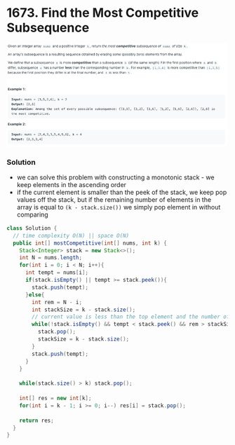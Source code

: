# 1673. Find the Most Competitive Subsequence

![1673%20Find%20the%20Most%20Competitive%20Subsequence%2031dae7e8d48442eaa0732f878bc8e4ec/Untitled.png](1673%20Find%20the%20Most%20Competitive%20Subsequence%2031dae7e8d48442eaa0732f878bc8e4ec/Untitled.png)

### Solution

- we can solve this problem with constructing a monotonic stack - we keep elements in the ascending order
- if the current element is smaller than the peek of the stack, we keep pop values off the stack, but if the remaining number of elements in the array is equal  to `(k - stack.size())` we simply pop element in without comparing

```java
class Solution {
  // time complexity O(N) || space O(N)
  public int[] mostCompetitive(int[] nums, int k) {
    Stack<Integer> stack = new Stack<>();
    int N = nums.length;
    for(int i = 0; i < N; i++){
      int tempt = nums[i];
      if(stack.isEmpty() || tempt >= stack.peek()){
        stack.push(tempt);
      }else{
        int rem = N - i;
        int stackSize = k - stack.size();
        // current value is less than the top element and the number of remaining element in the array is sufficient to fill the stack
        while(!stack.isEmpty() && tempt < stack.peek() && rem > stackSize){
          stack.pop();
          stackSize = k - stack.size();
        }
        stack.push(tempt);
      }
    }

    while(stack.size() > k) stack.pop();

    int[] res = new int[k];
    for(int i = k - 1; i >= 0; i--) res[i] = stack.pop();

    return res;
  }
}
```